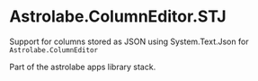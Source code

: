 # Astrolabe.ColumnEditor.STJ

Support for columns stored as JSON using System.Text.Json for `Astrolabe.ColumnEditor`

Part of the astrolabe apps library stack.
